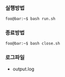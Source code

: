 ### 실행방법
```sh
foo@bar:~$ bash run.sh
```

### 종료방법
```sh
foo@bar:~$ bash close.sh
```

### 로그파일
- output.log